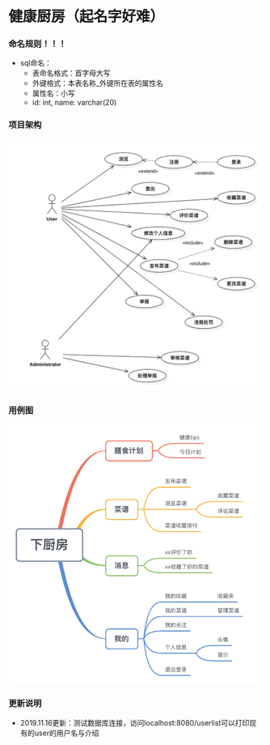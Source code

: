 # 健康厨房（起名字好难）
### 命名规则！！！
- sql命名：
  - 表命名格式：首字母大写
  - 外键格式：本表名称_外键所在表的属性名
  - 属性名：小写
  - id: int, name: varchar(20)

### 项目架构

![架构](https://github.com/Lanxin-Liu/JavaEECourseDesign/blob/master/%E7%94%A8%E4%BE%8B%E5%9B%BE.png)

### 用例图

![用例图](https://github.com/Lanxin-Liu/JavaEECourseDesign/blob/master/%E9%A1%B9%E7%9B%AE%E6%9E%B6%E6%9E%84.png)

### 更新说明
- 2019.11.16更新：测试数据库连接，访问localhost:8080/userlist可以打印现有的user的用户名与介绍